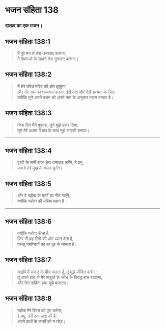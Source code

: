 # भजन संहिता 138

### दाऊद का एक भजन।

## भजन संहिता 138:1

> मैं पूरे मन से तेरा धन्यवाद करूंगा;  
> मैं देवताओं के सामने तेरा गुणगान करूंगा।

## भजन संहिता 138:2

> मैं तेरे पवित्र मंदिर की ओर झुकूंगा  
> और तेरे नाम का धन्यवाद करूंगा तेरी दया और तेरी सत्यता के लिए;  
> क्योंकि तूने अपने वचन को अपने नाम के अनुसार महान बनाया है।

## भजन संहिता 138:3

> जिस दिन मैंने पुकारा, तूने मुझे उत्तर दिया;  
> तूने मेरे आत्मा में बल के साथ मुझे साहसी बनाया।

---

## भजन संहिता 138:4

> पृथ्वी के सभी राजा तेरा धन्यवाद करेंगे, हे प्रभु,  
> जब वे तेरे मुख के वचन सुनेंगे।

## भजन संहिता 138:5

> और वे यहोवा के मार्गों का गीत गाएंगे,  
> क्योंकि यहोवा की महिमा महान है।

---

## भजन संहिता 138:6

> क्योंकि यहोवा ऊँचा है,  
> फिर भी वह दीनों की ओर ध्यान देता है,  
> परन्तु घमण्डियों को वह दूर से जानता है।

## भजन संहिता 138:7

> यद्यपि मैं संकट के बीच चलता हूँ, तू मुझे जीवित करेगा;  
> तू अपने हाथ से मेरे शत्रुओं के क्रोध के विरुद्ध हाथ बढ़ाएगा,  
> और तेरा दाहिना हाथ मुझे बचाएगा।

## भजन संहिता 138:8

> यहोवा मेरे विषय को पूरा करेगा;  
> हे प्रभु, तेरी दया सदा की है;  
> अपने हाथों के कार्यों को न छोड़।
